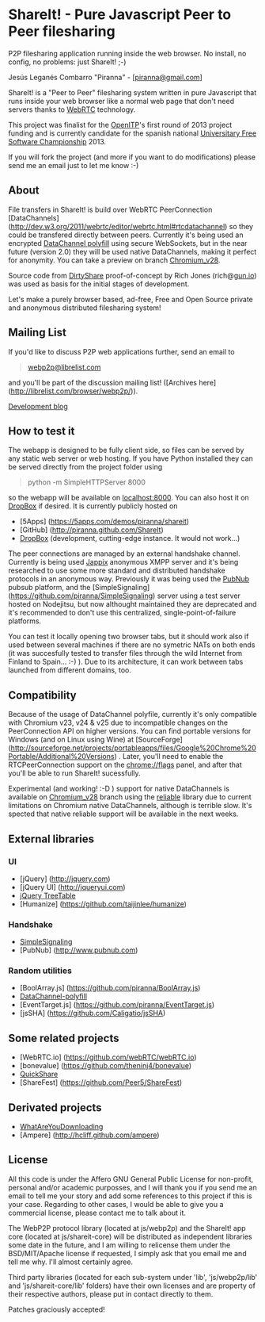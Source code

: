 # ShareIt! - Pure Javascript Peer to Peer filesharing

P2P filesharing application running inside the web browser.
No install, no config, no problems: just ShareIt! ;-)

Jesús Leganés Combarro "Piranna" - [piranna@gmail.com]

ShareIt! is a "Peer to Peer" filesharing system written in pure Javascript that
runs inside your web browser like a normal web page that don't need servers
thanks to [WebRTC](http://www.webrtc.org) technology.

This project was finalist for the [OpenITP](http://openitp.org)'s first round of
2013 project funding and is currently candidate for the spanish national
[Universitary Free Software Championship](http://www.concursosoftwarelibre.org/1213)
2013.

If you will fork the project (and more if you want to do modifications) please
send me an email just to let me know :-)

## About

File transfers in ShareIt! is build over WebRTC PeerConnection [DataChannels]
(http://dev.w3.org/2011/webrtc/editor/webrtc.html#rtcdatachannel) so they could
be transfered directly between peers. Currently it's being used an encrypted
[DataChannel polyfill](https://github.com/piranna/DataChannel-polyfill) using
secure WebSockets, but in the near future (version 2.0) they will be used native
DataChannels, making it perfect for anonymity. You can take a preview on branch
[Chromium_v28](https://github.com/piranna/ShareIt/tree/Chromium_v28).

Source code from [DirtyShare](https://github.com/Miserlou/DirtyShare)
proof-of-concept by Rich Jones (rich@[gun.io](http://gun.io)) was used as basis
for the initial stages of development.

Let's make a purely browser based, ad-free, Free and Open Source private and
anonymous distributed filesharing system!

## Mailing List

If you'd like to discuss P2P web applications further, send an email to 

> webp2p@librelist.com

and you'll be part of the discussion mailing list! ([Archives here]
(http://librelist.com/browser/webp2p/)).

[Development blog](http://pirannafs.blogspot.com.es)

## How to test it

The webapp is designed to be fully client side, so files can be served by any
static web server or web hosting. If you have Python installed they can be
served directly from the project folder using

> python -m SimpleHTTPServer 8000

so the webapp will be available on [localhost:8000](http://localhost:8000). You
can also host it on [DropBox](https://www.dropbox.com/help/201/en) if desired.
It is currently publicly hosted on

* [5Apps]  (https://5apps.com/demos/piranna/shareit)
* [GitHub] (http://piranna.github.com/ShareIt)
* [DropBox](https://dl-web.dropbox.com/spa/je1wmwnmw0lbae2/ShareIt!/index.html)
(development, cutting-edge instance. It would not work...)

The peer connections are managed by an external handshake channel. Currently is
being used [Jappix](https://jappix.com) anonymous XMPP server and it's being
researched to use some more standard and distributed handshake protocols in an
anonymous way. Previously it was being used the [PubNub](http://www.pubnub.com)
pubsub platform, and the [SimpleSignaling]
(https://github.com/piranna/SimpleSignaling) server using a test server hosted
on Nodejitsu, but now althought maintained they are deprecated and it's
recommended to don't use this centralized, single-point-of-failure platforms.

You can test it locally opening two browser tabs, but it should work also if
used between several machines if there are no symetric NATs on both ends (it was
succesfully tested to transfer files through the wild Internet from Finland to
Spain... :-) ). Due to its architecture, it can work between tabs launched from
different domains, too.

## Compatibility

Because of the usage of DataChannel polyfile, currently it's only compatible
with Chromium v23, v24 & v25 due to incompatible changes on the PeerConnection
API on higher versions. You can find portable versions for Windows (and on Linux
using Wine) at [SourceForge]
(http://sourceforge.net/projects/portableapps/files/Google%20Chrome%20Portable/Additional%20Versions)
. Later, you'll need to enable the RTCPeerConnection support on the
[chrome://flags](chrome://flags) panel, and after that you'll be able to run
ShareIt! sucessfully.

Experimental (and working! :-D ) support for native DataChannels is available on
[Chromium_v28](https://github.com/piranna/ShareIt/tree/Chromium_v28) branch
using the [reliable](https://github.com/michellebu/reliable) library due to
current limitations on Chromium native DataChannels, although is terrible slow.
It's spected that native reliable support will be available in the next weeks.

## External libraries
### UI

* [jQuery]          (http://jquery.com)
* [jQuery UI]       (http://jqueryui.com)
* [jQuery TreeTable](http://ludo.cubicphuse.nl/jquery-plugins/treeTable/doc)
* [Humanize]        (https://github.com/taijinlee/humanize)

### Handshake

* [SimpleSignaling](https://github.com/piranna/SimpleSignaling)
* [PubNub]         (http://www.pubnub.com)

### Random utilities

* [BoolArray.js]        (https://github.com/piranna/BoolArray.js)
* [DataChannel-polyfill](https://github.com/piranna/DataChannel-polyfill)
* [EventTarget.js]      (https://github.com/piranna/EventTarget.js)
* [jsSHA]               (https://github.com/Caligatio/jsSHA)

## Some related projects

* [WebRTC.io] (https://github.com/webRTC/webRTC.io)
* [bonevalue] (https://github.com/theninj4/bonevalue)
* [QuickShare](https://github.com/orefalo/QuickShare)
* [ShareFest] (https://github.com/Peer5/ShareFest)

## Derivated projects

* [WhatAreYouDownloading](http://whatareyoudownloading.com)
* [Ampere]               (http://hcliff.github.com/ampere)

## License

All this code is under the Affero GNU General Public License for non-profit,
personal and/or academic purposses, and I will thank you if you send me an email
to tell me your story and add some references to this project if this is your
case. Regarding to other cases, I would be able to give you a commercial
license, please contact me to talk about it.

The WebP2P protocol library (located at js/webp2p) and the ShareIt! app core
(located at js/shareit-core) will be distributed as independent libraries
some date in the future, and I am willing to relicense them under
the BSD/MIT/Apache license if requested, I simply ask that you email me and tell
me why. I'll almost certainly agree.

Third party libraries (located for each sub-system under 'lib', 'js/webp2p/lib'
and 'js/shareit-core/lib' folders) have their own licenses and are property of
their respective authors, please put in contact directly to them.

Patches graciously accepted!

